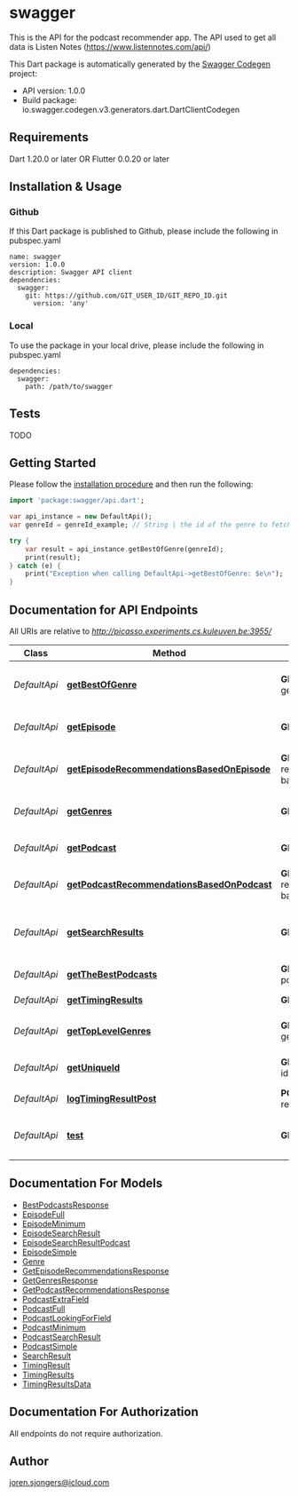 # swagger
This is the API for the podcast recommender app. The API used to get all data is Listen Notes (https://www.listennotes.com/api/)

This Dart package is automatically generated by the [Swagger Codegen](https://github.com/swagger-api/swagger-codegen) project:

- API version: 1.0.0
- Build package: io.swagger.codegen.v3.generators.dart.DartClientCodegen

## Requirements

Dart 1.20.0 or later OR Flutter 0.0.20 or later

## Installation & Usage

### Github
If this Dart package is published to Github, please include the following in pubspec.yaml
```
name: swagger
version: 1.0.0
description: Swagger API client
dependencies:
  swagger:
    git: https://github.com/GIT_USER_ID/GIT_REPO_ID.git
      version: 'any'
```

### Local
To use the package in your local drive, please include the following in pubspec.yaml
```
dependencies:
  swagger:
    path: /path/to/swagger
```

## Tests

TODO

## Getting Started

Please follow the [installation procedure](#installation--usage) and then run the following:

```dart
import 'package:swagger/api.dart';

var api_instance = new DefaultApi();
var genreId = genreId_example; // String | the id of the genre to fetch podcast shows by

try {
    var result = api_instance.getBestOfGenre(genreId);
    print(result);
} catch (e) {
    print("Exception when calling DefaultApi->getBestOfGenre: $e\n");
}
```

## Documentation for API Endpoints

All URIs are relative to *http://picasso.experiments.cs.kuleuven.be:3955/*

Class | Method | HTTP request | Description
------------ | ------------- | ------------- | -------------
*DefaultApi* | [**getBestOfGenre**](docs//DefaultApi.md#getbestofgenre) | **GET** best-of-genre | Used to get the best podcast from a given genre.
*DefaultApi* | [**getEpisode**](docs//DefaultApi.md#getepisode) | **GET** episode | used to get the details of an episode
*DefaultApi* | [**getEpisodeRecommendationsBasedOnEpisode**](docs//DefaultApi.md#getepisoderecommendationsbasedonepisode) | **GET** get-recommendations-based-on/episode | Fetch recommendations based on an episode.
*DefaultApi* | [**getGenres**](docs//DefaultApi.md#getgenres) | **GET** genres | Used to get a list of all podcast genres
*DefaultApi* | [**getPodcast**](docs//DefaultApi.md#getpodcast) | **GET** podcast | used to get the details of a podcast.
*DefaultApi* | [**getPodcastRecommendationsBasedOnPodcast**](docs//DefaultApi.md#getpodcastrecommendationsbasedonpodcast) | **GET** get-recommendations-based-on/podcast | Fetch recommendations for a podcast
*DefaultApi* | [**getSearchResults**](docs//DefaultApi.md#getsearchresults) | **GET** search | Used to get the search results based on the given search parameters.
*DefaultApi* | [**getTheBestPodcasts**](docs//DefaultApi.md#getthebestpodcasts) | **GET** get-best-podcasts | Fetch the best podcasts.
*DefaultApi* | [**getTimingResults**](docs//DefaultApi.md#gettimingresults) | **GET** timing-results | Get the results of time logging
*DefaultApi* | [**getTopLevelGenres**](docs//DefaultApi.md#gettoplevelgenres) | **GET** top-level-genres | Used to get a list of all top-level podcast genres
*DefaultApi* | [**getUniqueId**](docs//DefaultApi.md#getuniqueid) | **GET** get-unique-id | Used to get a string to identify a user
*DefaultApi* | [**logTimingResultPost**](docs//DefaultApi.md#logtimingresultpost) | **POST** log-timing-result | start logging time for a user
*DefaultApi* | [**test**](docs//DefaultApi.md#test) | **GET** test | used to test whether the backend is running.

## Documentation For Models

 - [BestPodcastsResponse](docs//BestPodcastsResponse.md)
 - [EpisodeFull](docs//EpisodeFull.md)
 - [EpisodeMinimum](docs//EpisodeMinimum.md)
 - [EpisodeSearchResult](docs//EpisodeSearchResult.md)
 - [EpisodeSearchResultPodcast](docs//EpisodeSearchResultPodcast.md)
 - [EpisodeSimple](docs//EpisodeSimple.md)
 - [Genre](docs//Genre.md)
 - [GetEpisodeRecommendationsResponse](docs//GetEpisodeRecommendationsResponse.md)
 - [GetGenresResponse](docs//GetGenresResponse.md)
 - [GetPodcastRecommendationsResponse](docs//GetPodcastRecommendationsResponse.md)
 - [PodcastExtraField](docs//PodcastExtraField.md)
 - [PodcastFull](docs//PodcastFull.md)
 - [PodcastLookingForField](docs//PodcastLookingForField.md)
 - [PodcastMinimum](docs//PodcastMinimum.md)
 - [PodcastSearchResult](docs//PodcastSearchResult.md)
 - [PodcastSimple](docs//PodcastSimple.md)
 - [SearchResult](docs//SearchResult.md)
 - [TimingResult](docs//TimingResult.md)
 - [TimingResults](docs//TimingResults.md)
 - [TimingResultsData](docs//TimingResultsData.md)

## Documentation For Authorization

 All endpoints do not require authorization.


## Author

joren.sjongers@icloud.com
